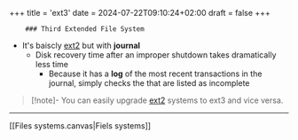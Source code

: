 +++
title = 'ext3'
date = 2024-07-22T09:10:24+02:00
draft = false
+++

    	### Third Extended File System 

- It's baiscly [ext2](/ext2.md) but with **journal**
	-  Disk recovery time after an improper shutdown takes dramatically less time
		-  Because it has a **log** of the most recent
				transactions in the journal, simply checks the that are listed as incomplete



>[!note]- You can easily upgrade [ext2](/ext2.md) systems to ext3 and vice versa.  

---
[[Files systems.canvas|Fiels systems]]